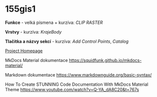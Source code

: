 # 155gis1

**Funkce** - velká písmena + kurzíva: *CLIP RASTER*

**Vrstvy** - kurzíva: *KrajeBody*

**Tlačítka a názvy sekcí** - kurzíva: *Add Control Points*, *Catalog*

[Project Homepage](https://k155cvut.github.io/gis1/)

MkDocs Material dokumentace
https://squidfunk.github.io/mkdocs-material/

Markdown dokumentace
https://www.markdownguide.org/basic-syntax/

How To Create STUNNING Code Documentation With MkDocs Material Theme
https://www.youtube.com/watch?v=Q-YA_dA8C20&t=767s
